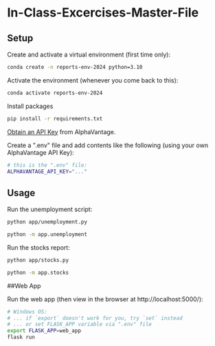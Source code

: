 # In-Class-Excercises-Master-File
## Setup

Create and activate a virtual environment (first time only):

```sh
conda create -n reports-env-2024 python=3.10
```

Activate the environment (whenever you come back to this):

```sh
conda activate reports-env-2024
```

Install packages
```sh
pip install -r requirements.txt
```

[Obtain an API Key](https://www.alphavantage.co/support/#api-key) from AlphaVantage.

Create a ".env" file and add contents like the following (using your own AlphaVantage API Key):

```sh
# this is the ".env" file:
ALPHAVANTAGE_API_KEY="..."
```

## Usage

Run the unemployment script:

```sh
python app/unemployment.py

python -m app.unemployment

```
Run the stocks report:

```sh
python app/stocks.py

python -m app.stocks
```

##Web App

Run the web app (then view in the browser at http://localhost:5000/):

```sh
# Windows OS:
# ... if `export` doesn't work for you, try `set` instead
# ... or set FLASK_APP variable via ".env" file
export FLASK_APP=web_app
flask run
```